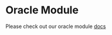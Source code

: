 # Oracle Module

Please check out our oracle module [docs](https://github.com/umee-network/umee/blob/main/x/oracle/README.md)